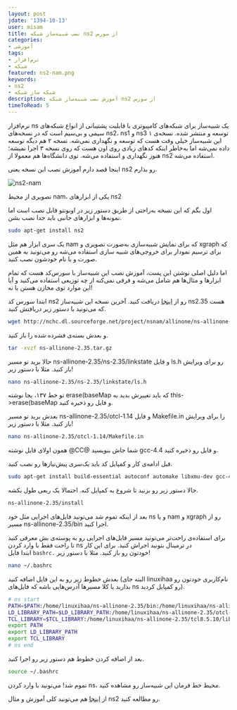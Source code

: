 ```yaml
---
layout: post
jdate: '1394-10-13'
user: misam
title: نصب شبیه‌ساز شبکه ns2 از سورس
categories:
- آموزشی
tags:
- نرم‌افزار
- شبکه
featured: ns2-nam.png
keywords:
- ns2
- شبکه ساز شبکه
description: آموزش نصب شبیه‌ساز شبکه ns2 از سورس
timeToRead: 5
---
```


نرم‌افزار ns یک شبیه‌ساز برای شبکه‌های کامپیوتری با قابلیت پشتیبانی از انواع شبکه‌های سیمی و بی‌سیم است که در نسخه‌های ns2، ns1 و ns3 توسعه و منتشر شده. نسخه‌ی ۱ این شبیه‌ساز خیلی وقت هست که توسعه و نگهداری نمی‌شه. نسخه ۲ هم دیگه توسعه داده نمی‌شه اما به‌خاطر اینکه کدهای زیادی روی اون هست که روی نسخه ۳ اجرا نمیشه؛ هنوز نگهداری و استفاده می‌شه. توی دانشگاه‌ها هم معمولا از ns2 استفاده می‌شه.

اینجا قصد دارم آموزش نصب این نسخه یعنی ns2 رو بذارم.

![ns2-nam](/linuxiha/images/ns2-nam.png)

تصویری از محیط nam، یکی از ابزارهای ns2

اول بگم که این نسخه به‌راحتی از طریق دستور زیر در اوبونتو قابل نصب است اما نمونه‌ها و ابزارهای جانبی باید جدا نصب بشن.

```sh
sudo apt-get install ns2
```

یک سری ابزار هم مثل nam که برای نمایش شبیه‌سازی به‌صورت تصویری و xgraph که برای ترسیم نمودار برای خروجی‌های شبیه سازی استفاده می‌شه رو می‌تونید به همین صورت و با نام خودشون نصب کنید.

اما دلیل اصلی نوشتن این پست، آموزش نصب این شبیه‌ساز با سورس‌کد هست که تمام ابزارها و مثال‌ها هم شامل می‌شه و فرقی نمی‌کنه از چه توزیعی استفاده می‌کنید و آیا این موارد توی مخازن هستن یا نه!

ابتدا سورس کد ns2 رو از [اینجا](http://sourceforge.net/projects/nsnam/files/latest/download) دریافت کنید. آخرین نسخه این شبیه‌ساز ns2.35 هست که می‌تونید با دستور زیر دریافتش کنید.

```sh
wget http://nchc.dl.sourceforge.net/project/nsnam/allinone/ns-allinone-2.35/ns-allinone-2.35.tar.gz
```

و بعدش بسته‌ی فشرده شده را باز کنید.

```sh
tar -xvzf ns-allinone-2.35.tar.gz
```

حالا برید تو مسیر ns-allinone-2.35/ns-2.35/linkstate و فایل ls.h رو برای ویرایش باز کنید. مثلا با دستور زیر!

```sh
nano ns-allinone-2.35/ns-2.35/linkstate/ls.h
```

تو خط ۱۳۷، یجا نوشته erase(baseMap که باید تغییرش بدید به this->erase(baseMap و فایل رو ذخیره کنید.

بعدش برید تو مسیر ns-allinone-2.35/otcl-1.14 و فایل Makefile.in را برای ویرایش باز کنید. مثلا با دستور زیر!

```sh
nano ns-allinone-2.35/otcl-1.14/Makefile.in
```

همون اولای فایل نوشته @CC@ شما جاش بنویسید gcc-4.4 و فایل رو ذخیره کنید.

قبل ادامه‌ی کار و کمپایل کد باید یک‌سری پیش‌نیازها رو نصب کنید.

```sh
sudo apt-get install build-essential autoconf automake libxmu-dev gcc-4.4
```

حالا دستور زیر رو بزنید تا شروع به کمپایل کنه. احتمالا یک ربعی طول بکشه.

```sh
ns-allinone-2.35/install
```

بعد از اینکه تموم شد می‌تونید فایل‌های اجرایی مثل خود ns و یا nam و xgraph رو از مسیر ns-allinone-2.35/bin اجرا کنید.

برای استفاده‌ی راحت‌تر می‌تونید مسیر فایل‌های اجرایی رو به پوسته‌ی بش معرفی کنید تا راحت فقط با وارد کردن ns در ترمینال بتونید اجراش کنید. برای این کار ابتدا فایل `bashrc.` خودتون رو باز کنید. مثلا با دستور زیر!

```sh
nano ~/.bashrc
```

بعدش خطوط زیر رو به این فایل اضافه کنید (البته جای linuxihaa نام‌کاربری خودتون رو بذارید یا کلا مسیرها آدرس‌هایی باشه که فایل‌های ns رو کمپایل کردید).

```bash
# ns start
PATH=$PATH:/home/linuxihaa/ns-allinone-2.35/bin:/home/linuxihaa/ns-allinone-2.35/tcl8.5.10/unix:/home/linuxihaa/ns-allinone-2.35/tk8.5.10/unix
LD_LIBRARY_PATH=$LD_LIBRARY_PATH:/home/linuxihaa/ns-allinone-2.35/otcl-1.14:/home/linuxihaa/ns-allinone-2.35/lib
TCL_LIBRARY=$TCL_LIBRARY:/home/linuxihaa/ns-allinone-2.35/tcl8.5.10/library
export PATH
export LD_LIBRARY_PATH
export TCL_LIBRARY
# ns end
```

بعد از اضافه کردن خطوط هم دستور زیر رو اجرا کنید.

```sh
source ~/.bashrc
```

تموم شد! می‌تونید با وارد کردن ns، محیط خط فرمان این شبیه‌ساز رو مشاهده کنید.

از [اینجا](http://slogix.in/ns2-training-institute/index.html) هم می‌تونید کلی آموزش و مثال ns2 رو مطالعه کنید.